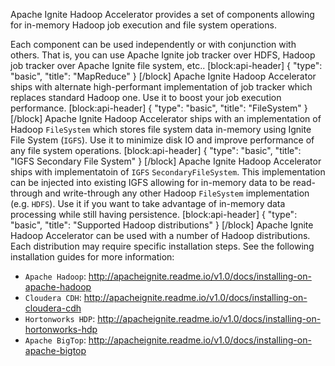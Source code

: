 Apache Ignite Hadoop Accelerator provides a set of components allowing for in-memory Hadoop job execution and file system operations.

Each component can be used independently or with conjunction with others. That is, you can use Apache Ignite job tracker over HDFS, Hadoop job tracker over Apache Ignite file system, etc..
[block:api-header]
{
  "type": "basic",
  "title": "MapReduce"
}
[/block]
Apache Ignite Hadoop Accelerator ships with alternate high-performant implementation of job tracker which replaces standard Hadoop one. 
Use it to boost your job execution performance.
[block:api-header]
{
  "type": "basic",
  "title": "FileSystem"
}
[/block]
Apache Ignite Hadoop Accelerator ships with an implementation of Hadoop `FileSystem` which stores file system data in-memory using Ignite File System (`IGFS`). 
Use it to minimize disk IO and improve performance of any file system operations.
[block:api-header]
{
  "type": "basic",
  "title": "IGFS Secondary File System"
}
[/block]
Apache Ignite Hadoop Accelerator ships with implementatoin of `IGFS` `SecondaryFileSystem`. This implementation can be injected into existing IGFS allowing for in-memory data to be read-through and write-through any other Hadoop `FileSystem` implementation (e.g. `HDFS`). 
Use it if you want to take advantage of in-memory data processing while still having persistence.
[block:api-header]
{
  "type": "basic",
  "title": "Supported Hadoop distributions"
}
[/block]
Apache Ignite Hadoop Accelerator can be used with a number of Hadoop distributions. Each distribution may require specific installation steps. 
See the following installation guides for more information:
  * `Apache Hadoop`: http://apacheignite.readme.io/v1.0/docs/installing-on-apache-hadoop
  * `Cloudera CDH`: http://apacheignite.readme.io/v1.0/docs/installing-on-cloudera-cdh
  * `Hortonworks HDP`: http://apacheignite.readme.io/v1.0/docs/installing-on-hortonworks-hdp
  * `Apache BigTop`: http://apacheignite.readme.io/v1.0/docs/installing-on-apache-bigtop